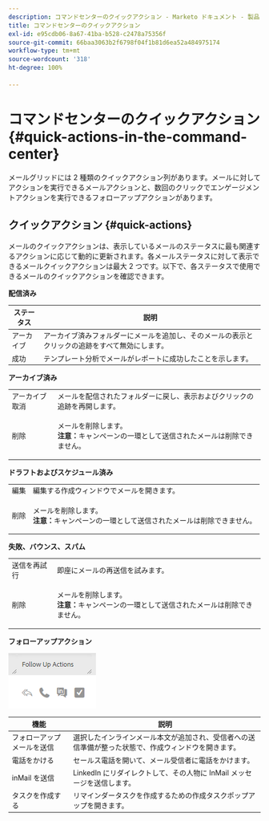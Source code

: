 ```yaml
---
description: コマンドセンターのクイックアクション - Marketo ドキュメント - 製品ドキュメント
title: コマンドセンターのクイックアクション
exl-id: e95cdb06-8a67-41ba-b528-c2478a75356f
source-git-commit: 66baa3063b2f6798f04f1b81d6ea52a484975174
workflow-type: tm+mt
source-wordcount: '318'
ht-degree: 100%

---
```


# コマンドセンターのクイックアクション {#quick-actions-in-the-command-center}

メールグリッドには 2 種類のクイックアクション列があります。メールに対してアクションを実行できるメールアクションと、数回のクリックでエンゲージメントアクションを実行できるフォローアップアクションがあります。

## クイックアクション {#quick-actions}

メールのクイックアクションは、表示しているメールのステータスに最も関連するアクションに応じて動的に更新されます。各メールステータスに対して表示できるメールクイックアクションは最大 2 つです。以下で、各ステータスで使用できるメールのクイックアクションを確認できます。

**配信済み**

| ステータス | 説明 |
|---|---|
| アーカイブ | アーカイブ済みフォルダーにメールを追加し、そのメールの表示とクリックの追跡をすべて無効にします。 |
| 成功 | テンプレート分析でメールがレポートに成功したことを示します。 |

**アーカイブ済み**

<table> 
 <colgroup> 
  <col> 
  <col> 
 </colgroup> 
 <tbody> 
  <tr> 
   <td>アーカイブ取消</td> 
   <td>メールを配信されたフォルダーに戻し、表示およびクリックの追跡を再開します。</td> 
  </tr> 
  <tr> 
   <td>削除</td> 
   <td><p>メールを削除します。<br><strong>注意：</strong>キャンペーンの一環として送信されたメールは削除できません。</p></td> 
  </tr> 
 </tbody> 
</table>

**ドラフトおよびスケジュール済み**

<table> 
 <colgroup> 
  <col> 
  <col> 
 </colgroup> 
 <tbody> 
  <tr> 
   <td>編集</td> 
   <td>編集する作成ウィンドウでメールを開きます。</td> 
  </tr> 
  <tr> 
   <td>削除</td> 
   <td><p>メールを削除します。<br><strong>注意：</strong>キャンペーンの一環として送信されたメールは削除できません。</p></td> 
  </tr> 
 </tbody> 
</table>

**失敗、バウンス、スパム**

<table> 
 <colgroup> 
  <col> 
  <col> 
 </colgroup> 
 <tbody> 
  <tr> 
   <td>送信を再試行</td> 
   <td>即座にメールの再送信を試みます。</td> 
  </tr> 
  <tr> 
   <td>削除</td> 
   <td><p>メールを削除します。<br><strong>注意：</strong>キャンペーンの一環として送信されたメールは削除できません。</p></td> 
  </tr> 
 </tbody> 
</table>

**フォローアップアクション**

![](assets/quick-actions-in-the-command-center-1.png)

| 機能 | 説明 |
|---|---|
| フォローアップメールを送信 | 選択したインラインメール本文が追加され、受信者への送信準備が整った状態で、作成ウィンドウを開きます。 |
| 電話をかける | セールス電話を開いて、メール受信者に電話をかけます。 |
| inMail を送信 | LinkedIn にリダイレクトして、その人物に InMail メッセージを送信します。 |
| タスクを作成する | リマインダータスクを作成するための作成タスクポップアップを開きます。 |
